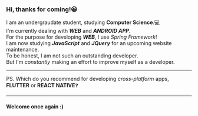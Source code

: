 ### Hi, thanks for coming!:grinning:
I am an undergraudate student, studying **Computer Science**.:computer:<br>
I'm currently dealing with *__WEB__* and *__ANDROID APP__*.<br>
For the purpose for developing *__WEB__*, I use *Spring Framework*!<br>
I am now studying *__JavaScript__* and *__JQuery__* for an upcoming website maintenance.<br>
To be honest, I am not such an outstanding developer.<br>
But I'm *constantly* making an effort to improve myself as a developer.<br>
___

PS. Which do you recommend for developing *cross-platform* apps, **FLUTTER** or **REACT NATIVE**:question:<br>
___




#### Welcome once again :)








